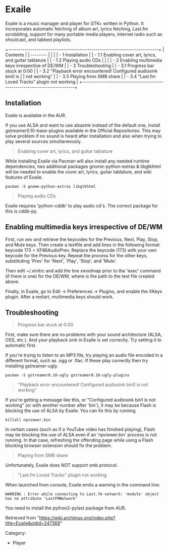 Exaile
======

Exaile is a music manager and player for GTK+ written in Python. It
incorporates automatic fetching of album art, lyrics fetching, Last.fm
scrobbling, support for many portable media players, internet radio such
as shoutcast, and tabbed playlists.

+--------------------------------------------------------------------------+
| Contents                                                                 |
| --------                                                                 |
|                                                                          |
| -   1 Installation                                                       |
|     -   1.1 Enabling cover art, lyrics, and guitar tablature             |
|     -   1.2 Playing audio CDs                                            |
|                                                                          |
| -   2 Enabling multimedia keys irrespective of DE/WM                     |
| -   3 Troubleshooting                                                    |
|     -   3.1 Progress bar stuck at 0:00                                   |
|     -   3.2 "Playback error encountered! Configured audiosink bin0 is    |
|         not working"                                                     |
|     -   3.3 Playing from SMB share                                       |
|     -   3.4 "Last.fm Loved Tracks" plugin not working                    |
+--------------------------------------------------------------------------+

Installation
------------

Exaile is available in the AUR.

If you use ALSA and want to use alsasink instead of the default one,
install gstreamer0.10-base-plugins available in the Official
Repositories. This may solve problem if no sound is heard after
installation and also when trying to play several sources
simultaneously.

> Enabling cover art, lyrics, and guitar tablature

While installing Exaile via Pacman will also install any needed runtime
dependencies, two additional packages gnome-python-extras & libgtkhtml
will be needed to enable the cover art, lyrics, guitar tablature, and
wiki features of Exaile.

    pacman -S gnome-python-extras libgtkhtml

> Playing audio CDs

Exaile requires 'python-cddb' to play audio cd's. The correct package
for this is cddb-py.

Enabling multimedia keys irrespective of DE/WM
----------------------------------------------

First, run xev and retrieve the keycodes for the Previous, Next, Play,
Stop, and Mute keys. Then create a textfile and add lines in the
following format: keycode 173 = XF86AudioPrev. Replace the keycode (173)
with your own keycode for the Previous key. Repeat the process for the
other keys, substituting 'Prev' for 'Next', 'Play', 'Stop', and 'Mute'.

Then edit ~/.xinitrc and add the line xmodmap <file name> prior to the
'exec' command (if there is one) for the DE/WM, where <file name> is the
path to the text file created above.

Finally, in Exaile, go to Edit → Preferences → Plugins, and enable the
XKeys plugin. After a restart, multimedia keys should work.

Troubleshooting
---------------

> Progress bar stuck at 0:00

First, make sure there are no problems with your sound architecture
(ALSA, OSS, etc.). And your playback sink in Exaile is set correctly.
Try setting it to automatic first.

If you're trying to listen to an MP3 file, try playing an audio file
encoded in a different format, such as .ogg or .flac. If these play
correctly then try installing gstreamer-ugly.

    pacman -S gstreamer0.10-ugly gstreamer0.10-ugly-plugins

> "Playback error encountered! Configured audiosink bin0 is not working"

If you're getting a message like this, or "Configured audiosink bin1 is
not working" (or with another number after 'bin'), it may be because
Flash is blocking the use of ALSA by Exaile. You can fix this by running

    killall npviewer.bin

In certain cases (such as if a YouTube video has finished playing),
Flash may be blocking the use of ALSA even if an 'npviewer.bin' process
is not running. In that case, refreshing the offending page while using
a Flash blocking browser extension should fix the problem.

> Playing from SMB share

Unfortunately, Exaile does NOT support smb protocol.

> "Last.fm Loved Tracks" plugin not working

When launched from console, Exaile emits a warning in the command line:

    WARNING : Error while connecting to Last.fm network: 'module' object has no attribute 'LastFMNetwork'

You need to install the python2-pylast package from AUR.

Retrieved from
"https://wiki.archlinux.org/index.php?title=Exaile&oldid=247369"

Category:

-   Player
